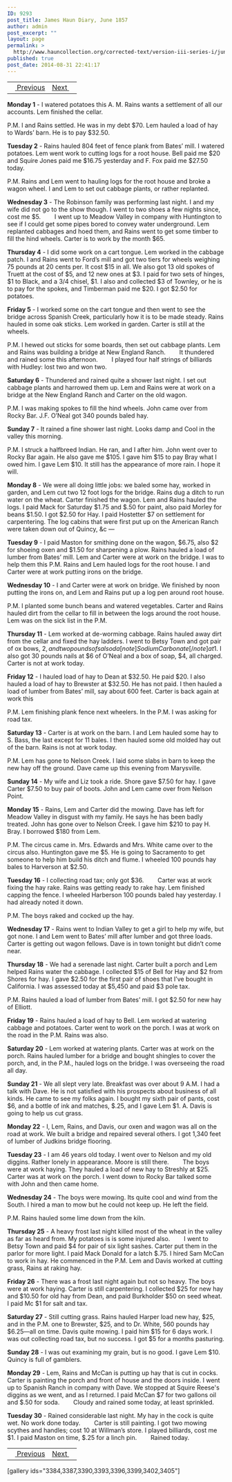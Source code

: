 ```yaml
---
ID: 9293
post_title: James Haun Diary, June 1857
author: admin
post_excerpt: ""
layout: page
permalink: >
  http://www.hauncollection.org/corrected-text/version-iii-series-i/june-1857/
published: true
post_date: 2014-08-31 22:41:17
---
```

<table style="width: 100%;" align="center">
<tbody>
<tr>
<td style="text align: right;"><a title="May 1857" href="http://www.hauncollection.org/version-3/version-iii-series-i/may-1857/"><img src="https://lh3.googleusercontent.com/-EFJpxxNiPNw/VqgtWBCZrMI/AAAAAAAAAFU/WfY4lPFWWkg/s800-Ic42/Soeb-Plain-Arrows-8-10px.png" alt="" width="10" height="10" /> Previous</a></td>
<td style="text-align: right;"><a title="July 1857" href="http://www.hauncollection.org/version-3/version-iii-series-i/july-1857/">Next <img src="https://lh3.googleusercontent.com/-67k0cYlpXHw/VqgtWKz1MXI/AAAAAAAAAFU/k9PW_Piyurk/s800-Ic42/Soeb-Plain-Arrows-5-10px.png" alt="" width="10" height="10" /></a></td>
</tr>
</tbody>
</table>
<strong>Monday 1</strong> - I watered potatoes this A. M. Rains wants a settlement of all our accounts. Lem finished the cellar.

P.M. I and Rains settled. He was in my debt $70. Lem hauled a load of hay to Wards’ barn. He is to pay $32.50.

<strong>Tuesday 2</strong> - Rains hauled 804 feet of fence plank from Bates’ mill. I watered potatoes. Lem went work to cutting logs for a root house. Bell paid me $20 and Squire Jones paid me $16.75 yesterday and F. Fox paid me $27.50 today.

P.M. Rains and Lem went to hauling logs for the root house and broke a wagon wheel. I and Lem to set out cabbage plants, or rather replanted.

<strong>Wednesday 3</strong> - The Robinson family was performing last night. I and my wife did not go to the show though. I went to two shoes a few nights since, cost me $5.
<span style="margin-left: 28px;">I went up to Meadow Valley in company with Huntington to see if I could get some pipes bored to convey water underground. Lem replanted cabbages and hoed them, and Rains went to get some timber to fill the hind wheels. Carter is to work by the month $65.</span>

<strong>Thursday 4</strong> - I did some work on a cart tongue. Lem worked in the cabbage patch. I and Rains went to Ford’s mill and got two tiers for wheels weighing 75 pounds at 20 cents per. It cost $15 in all. We also got 13 old spokes of Truett at the cost of $5, and 12 new ones at $3. I paid for two sets of hinges, $1 to Black, and a 3/4 chisel, $1. I also and collected $3 of Townley, or he is to pay for the spokes, and Timberman paid me $20. I got $2.50 for potatoes.

<strong>Friday 5</strong> - I worked some on the cart tongue and then went to see the bridge across Spanish Creek, particularly how it is to be made steady. Rains hauled in some oak sticks. Lem worked in garden. Carter is still at the wheels.

P.M. I hewed out sticks for some boards, then set out cabbage plants. Lem and Rains was building a bridge at New England Ranch.
<span style="margin-left: 28px;">It thundered and rained some this afternoon.</span>
<span style="margin-left: 28px;">I played four half strings of billiards with Hudley: lost two and won two.</span>

<strong>Saturday 6</strong> - Thundered and rained quite a shower last night. I set out cabbage plants and harrowed them up. Lem and Rains were at work on a bridge at the New England Ranch and Carter on the old wagon.

P.M. I was making spokes to fill the hind wheels. John came over from Rocky Bar. J.F. O’Neal got 340 pounds baled hay.

<strong>Sunday 7</strong> - It rained a fine shower last night. Looks damp and Cool in the valley this morning.

P.M. I struck a halfbreed Indian. He ran, and I after him. John went over to Rocky Bar again. He also gave me $105. I gave him $15 to pay Bray what I owed him. I gave Lem $10. It still has the appearance of more rain. I hope it will.

<strong>Monday 8</strong> - We were all doing little jobs: we baled some hay, worked in garden, and Lem cut two 12 foot logs for the bridge. Rains dug a ditch to run water on the wheat. Carter finished the wagon. Lem and Rains hauled the logs. I paid Mack for Saturday $1.75 and $.50 for paint, also paid Morley for beans $1.50. I got $2.50 for Hay. I paid Hostetter $7 on settlement for carpentering. The log cabins that were first put up on the American Ranch were taken down out of Quincy, &amp;c —

<strong>Tuesday 9</strong> - I paid Maston for smithing done on the wagon, $6.75, also $2 for shoeing oxen and $1.50 for sharpening a plow. Rains hauled a load of lumber from Bates’ mill. Lem and Carter were at work on the bridge. I was to help them this P.M. Rains and Lem hauled logs for the root house. I and Carter were at work putting irons on the bridge.

<strong>Wednesday 10</strong> - I and Carter were at work on bridge. We finished by noon putting the irons on, and Lem and Rains put up a log pen around root house.

P.M. I planted some bunch beans and watered vegetables. Carter and Rains hauled dirt from the cellar to fill in between the logs around the root house. Lem was on the sick list in the P.M.

<strong>Thursday 11</strong> - Lem worked at de-worming cabbage. Rains hauled away dirt from the cellar and fixed the hay ladders. I went to Betsy Town and got pair of ox bows, $2, and two pounds of  sal soda[note]Sodium Carbonate[/note] at 1$. I also got 30 pounds nails at $6 of O’Neal and a box of soap, $4, all charged. Carter is not at work today.

<strong>Friday 12</strong> - I hauled load of hay to Dean at $32.50. He paid $20. I also hauled a load of hay to Brewster at $32.50. He has not paid. I then hauled a load of lumber from Bates’ mill, say about 600 feet. Carter is back again at work this

P.M. Lem finishing plank fence next wheelers. In the P.M. I was asking for road tax.

<strong>Saturday 13</strong> - Carter is at work on the barn. I and Lem hauled some hay to S. Bass, the last except for 11 bales. I then hauled some old molded hay out of the barn. Rains is not at work today.

P.M. Lem has gone to Nelson Creek. I laid some slabs in barn to keep the new hay off the ground. Dave came up this evening from Marysville.

<strong>Sunday 14</strong> - My wife and Liz took a ride. Shore gave $7.50 for hay. I gave Carter $7.50 to buy pair of boots. John and Lem came over from Nelson Point.

<strong>Monday 15</strong> - Rains, Lem and Carter did the mowing. Dave has left for Meadow Valley in disgust with my family. He says he has been badly treated. John has gone over to Nelson Creek. I gave him $210 to pay H. Bray. I borrowed $180 from Lem.

P.M. The circus came in. Mrs. Edwards and Mrs. White came over to the circus also. Huntington gave me $5. He is going to Sacramento to get someone to help him build his ditch and flume. I wheeled 100 pounds hay bales to Harverson at $2.50.

<strong>Tuesday 16</strong> - I collecting road tax; only got $36.
<span style="margin-left: 28px;">Carter was at work fixing the hay rake. Rains was getting ready to rake hay. Lem finished capping the fence. I wheeled Harberson 100 pounds baled hay yesterday. I had already noted it down.</span>

P.M. The boys raked and cocked up the hay.

<strong>Wednesday 17</strong> - Rains went to Indian Valley to get a girl to help my wife, but got none. I and Lem went to Bates’ mill after lumber and got three loads. Carter is getting out wagon fellows. Dave is in town tonight but didn’t come near.

<strong>Thursday 18</strong> - We had a serenade last night. Carter built a porch and Lem helped Rains water the cabbage. I collected $15 of Bell for Hay and $2 from Shores for hay. I gave $2.50 for the first pair of shoes that I’ve bought in California. I was assessed today at $5,450 and paid $3 pole tax.

P.M. Rains hauled a load of lumber from Bates’ mill. I got $2.50 for new hay of Elliott.

<strong>Friday 19</strong> - Rains hauled a load of hay to Bell. Lem worked at watering cabbage and potatoes. Carter went to work on the porch. I was at work on the road in the P.M. Rains was also.

<strong>Saturday 20</strong> - Lem worked at watering plants. Carter was at work on the porch. Rains hauled lumber for a bridge and bought shingles to cover the porch, and, in the P.M., hauled logs on the bridge. I was overseeing the road all day.

<strong>Sunday 21</strong> - We all slept very late. Breakfast was over about 9 A.M. I had a talk with Dave. He is not satisfied with his prospects about business of all kinds. He came to see my folks again. I bought my sixth pair of pants, cost $6, and a bottle of ink and matches, $.25, and I gave Lem $1. A. Davis is going to help us cut grass.

<strong>Monday 22</strong> - I, Lem, Rains, and Davis, our oxen and wagon was all on the road at work. We built a bridge and repaired several others. I got 1,340 feet of lumber of Judkins bridge flooring.

<strong>Tuesday 23</strong> - I am 46 years old today. I went over to Nelson and my old diggins. Rather lonely in appearance. Moore is still there.
<span style="margin-left: 28px;">The boys were at work haying. They hauled a load of new hay to Streshly at $25. Carter was at work on the porch. I went down to Rocky Bar talked some with John and then came home.</span>

<strong>Wednesday 24</strong> - The boys were mowing. Its quite cool and wind from the South. I hired a man to mow but he could not keep up. He left the field.

P.M. Rains hauled some lime down from the kiln.

<strong>Thursday 25</strong> - A heavy frost last night killed most of the wheat in the valley as far as heard from. My potatoes is is some injured also.
<span style="margin-left: 28px;">I went to Betsy Town and paid $4 for pair of six light sashes. Carter put them in the parlor for more light. I paid Mack Donald for a latch $.75. I hired Sam McCan to work in hay. He commenced in the P.M. Lem and Davis worked at cutting grass, Rains at raking hay.</span>

<strong>Friday 26</strong> - There was a frost last night again but not so heavy. The boys were at work haying. Carter is still carpentering. I collected $25 for new hay and $10.50 for old hay from Dean, and paid Burkholder $50 on seed wheat. I paid Mc $1 for salt and tax.

<strong>Saturday 27</strong> - Still cutting grass. Rains hauled Harper load new hay, $25, and in the P.M. one to Brewster, $25, and to Dr. White, 560 pounds hay $6.25—all on time.
Davis quite mowing. I paid him $15 for 6 days work. I was out collecting road tax, but no success. I got $5 for a months pasturing.

<strong>Sunday 28</strong> - I was out examining my grain, but is no good. I gave Lem $10. Quincy is full of gamblers.

<strong>Monday 29</strong> - Lem, Rains and McCan is putting up hay that is cut in cocks. Carter is painting the porch and front of house and the doors inside. I went up to Spanish Ranch in company with Dave. We stopped at Squire Reese's diggins as we went, and as I returned. I paid McCan $7 for two gallons oil and $.50 for soda.
<span style="margin-left: 28px;">Cloudy and rained some today, at least sprinkled.</span>

<strong>Tuesday 30</strong> - Rained considerable last night. My hay in the cock is quite wet. No work done today.
<span style="margin-left: 28px;">Carter is still painting. I got two mowing scythes and handles; cost $10$ at Willman’s store. I played billiards, cost me $1. I paid Maston on time, $.25 for a linch pin.</span>
<span style="margin-left: 28px;">Rained today.</span>
<table style="width: 100%;" align="center">
<tbody>
<tr>
<td style="text align: right;"><a title="May 1857" href="http://www.hauncollection.org/version-3/version-iii-series-i/may-1857/"><img src="https://lh3.googleusercontent.com/-EFJpxxNiPNw/VqgtWBCZrMI/AAAAAAAAAFU/WfY4lPFWWkg/s800-Ic42/Soeb-Plain-Arrows-8-10px.png" alt="" width="10" height="10" /> Previous</a></td>
<td style="text-align: right;"><a title="July 1857" href="http://www.hauncollection.org/version-3/version-iii-series-i/july-1857/">Next <img src="https://lh3.googleusercontent.com/-67k0cYlpXHw/VqgtWKz1MXI/AAAAAAAAAFU/k9PW_Piyurk/s800-Ic42/Soeb-Plain-Arrows-5-10px.png" alt="" width="10" height="10" /></a></td>
</tr>
</tbody>
</table>
[gallery ids="3384,3387,3390,3393,3396,3399,3402,3405"]